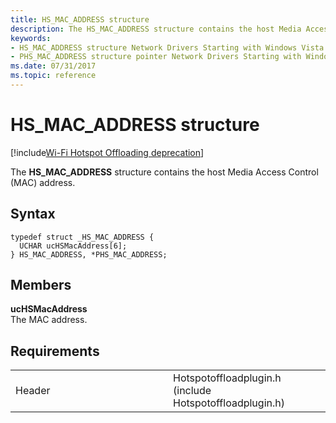 ```yaml
---
title: HS_MAC_ADDRESS structure
description: The HS_MAC_ADDRESS structure contains the host Media Access Control (MAC) address.
keywords: 
- HS_MAC_ADDRESS structure Network Drivers Starting with Windows Vista
- PHS_MAC_ADDRESS structure pointer Network Drivers Starting with Windows Vista
ms.date: 07/31/2017
ms.topic: reference
---
```


# HS\_MAC\_ADDRESS structure

[!include[Wi-Fi Hotspot Offloading deprecation](../includes/wi-fi-hotspot-offloading-deprecation.md)]


The **HS\_MAC\_ADDRESS** structure contains the host Media Access Control (MAC) address.

## Syntax

```ManagedCPlusPlus
typedef struct _HS_MAC_ADDRESS {
  UCHAR ucHSMacAddress[6];
} HS_MAC_ADDRESS, *PHS_MAC_ADDRESS;
```

## Members

**ucHSMacAddress**  
The MAC address.

## Requirements

<table>
<colgroup>
<col width="50%" />
<col width="50%" />
</colgroup>
<tbody>
<tr class="odd">
<td><p>Header</p></td>
<td>Hotspotoffloadplugin.h (include Hotspotoffloadplugin.h)</td>
</tr>
</tbody>
</table>

 

 




